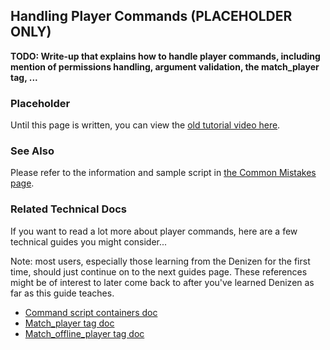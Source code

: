 Handling Player Commands (PLACEHOLDER ONLY)
------------------------

**TODO: Write-up that explains how to handle player commands, including mention of permissions handling, argument validation, the match_player tag, ...**

### Placeholder

Until this page is written, you can view the [old tutorial video here](https://one.denizenscript.com/denizen/vids/Handling%20Player%20Commands).

### See Also

Please refer to the information and sample script in [the Common Mistakes page](/guides/troubleshooting/common-mistakes.html#don-t-trust-players).

### Related Technical Docs

If you want to read a lot more about player commands, here are a few technical guides you might consider...

Note: most users, especially those learning from the Denizen for the first time, should just continue on to the next guides page. These references might be of interest to later come back to after you've learned Denizen as far as this guide teaches.

- [Command script containers doc](https://meta.denizenscript.com/Docs/Languages/command%20script%20containers)
- [Match_player tag doc](https://meta.denizenscript.com/Docs/Tags/server.match_player)
- [Match_offline_player tag doc](https://meta.denizenscript.com/Docs/Tags/server.match_offline_player)
